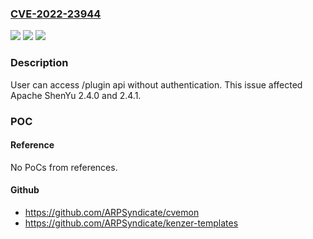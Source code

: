 ### [CVE-2022-23944](https://cve.mitre.org/cgi-bin/cvename.cgi?name=CVE-2022-23944)
![](https://img.shields.io/static/v1?label=Product&message=Apache%20ShenYu%20(incubating)%20&color=blue)
![](https://img.shields.io/static/v1?label=Version&message=Apache%20ShenYu%20(incubating)%3C%202.4.2%20&color=brighgreen)
![](https://img.shields.io/static/v1?label=Vulnerability&message=CWE-862%20Missing%20Authorization&color=brighgreen)

### Description

User can access /plugin api without authentication. This issue affected Apache ShenYu 2.4.0 and 2.4.1.

### POC

#### Reference
No PoCs from references.

#### Github
- https://github.com/ARPSyndicate/cvemon
- https://github.com/ARPSyndicate/kenzer-templates


